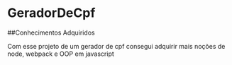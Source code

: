 # GeradorDeCpf

##Conhecimentos Adquiridos

Com esse projeto de um gerador de cpf consegui adquirir mais noções de node, webpack e OOP em javascript
